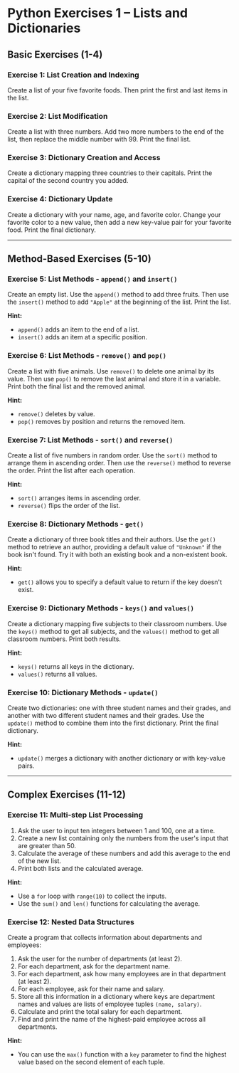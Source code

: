 # Python Exercises 1 – Lists and Dictionaries

## Basic Exercises (1-4)

### Exercise 1: List Creation and Indexing
Create a list of your five favorite foods. Then print the first and last items in the list.

### Exercise 2: List Modification
Create a list with three numbers. Add two more numbers to the end of the list, then replace the middle number with 99. Print the final list.

### Exercise 3: Dictionary Creation and Access
Create a dictionary mapping three countries to their capitals. Print the capital of the second country you added.

### Exercise 4: Dictionary Update
Create a dictionary with your name, age, and favorite color. Change your favorite color to a new value, then add a new key-value pair for your favorite food. Print the final dictionary.

---

## Method-Based Exercises (5-10)

### Exercise 5: List Methods - `append()` and `insert()`
Create an empty list. Use the `append()` method to add three fruits. Then use the `insert()` method to add `"Apple"` at the beginning of the list. Print the list.  

**Hint:**  
- `append()` adds an item to the end of a list.  
- `insert()` adds an item at a specific position.

### Exercise 6: List Methods - `remove()` and `pop()`
Create a list with five animals. Use `remove()` to delete one animal by its value. Then use `pop()` to remove the last animal and store it in a variable. Print both the final list and the removed animal.  

**Hint:**  
- `remove()` deletes by value.  
- `pop()` removes by position and returns the removed item.

### Exercise 7: List Methods - `sort()` and `reverse()`
Create a list of five numbers in random order. Use the `sort()` method to arrange them in ascending order. Then use the `reverse()` method to reverse the order. Print the list after each operation.  

**Hint:**  
- `sort()` arranges items in ascending order.  
- `reverse()` flips the order of the list.

### Exercise 8: Dictionary Methods - `get()`
Create a dictionary of three book titles and their authors. Use the `get()` method to retrieve an author, providing a default value of `"Unknown"` if the book isn't found. Try it with both an existing book and a non-existent book.  

**Hint:**  
- `get()` allows you to specify a default value to return if the key doesn't exist.

### Exercise 9: Dictionary Methods - `keys()` and `values()`
Create a dictionary mapping five subjects to their classroom numbers. Use the `keys()` method to get all subjects, and the `values()` method to get all classroom numbers. Print both results.  

**Hint:**  
- `keys()` returns all keys in the dictionary.  
- `values()` returns all values.

### Exercise 10: Dictionary Methods - `update()`
Create two dictionaries: one with three student names and their grades, and another with two different student names and their grades. Use the `update()` method to combine them into the first dictionary. Print the final dictionary.  

**Hint:**  
- `update()` merges a dictionary with another dictionary or with key-value pairs.

---

## Complex Exercises (11-12)

### Exercise 11: Multi-step List Processing
1. Ask the user to input ten integers between 1 and 100, one at a time.  
2. Create a new list containing only the numbers from the user's input that are greater than 50.  
3. Calculate the average of these numbers and add this average to the end of the new list.  
4. Print both lists and the calculated average.  

**Hint:**  
- Use a `for` loop with `range(10)` to collect the inputs.  
- Use the `sum()` and `len()` functions for calculating the average.

### Exercise 12: Nested Data Structures
Create a program that collects information about departments and employees:

1. Ask the user for the number of departments (at least 2).  
2. For each department, ask for the department name.  
3. For each department, ask how many employees are in that department (at least 2).  
4. For each employee, ask for their name and salary.  
5. Store all this information in a dictionary where keys are department names and values are lists of employee tuples `(name, salary)`.  
6. Calculate and print the total salary for each department.  
7. Find and print the name of the highest-paid employee across all departments.  

**Hint:**  
- You can use the `max()` function with a `key` parameter to find the highest value based on the second element of each tuple.
